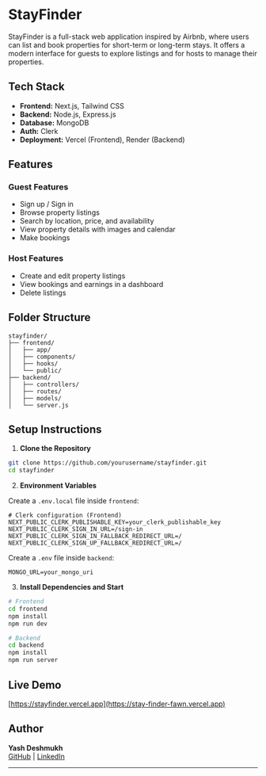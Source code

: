 # StayFinder

StayFinder is a full-stack web application inspired by Airbnb, where users can list and book properties for short-term or long-term stays. It offers a modern interface for guests to explore listings and for hosts to manage their properties.

## Tech Stack

- **Frontend:** Next.js, Tailwind CSS
- **Backend:** Node.js, Express.js
- **Database:** MongoDB
- **Auth:** Clerk
- **Deployment:** Vercel (Frontend), Render (Backend)

## Features

### Guest Features
- Sign up / Sign in
- Browse property listings
- Search by location, price, and availability
- View property details with images and calendar
- Make bookings

### Host Features
- Create and edit property listings
- View bookings and earnings in a dashboard
- Delete listings

## Folder Structure

```
stayfinder/
├── frontend/
│   ├── app/
│   ├── components/
│   ├── hooks/
│   └── public/
├── backend/
│   ├── controllers/
│   ├── routes/
│   ├── models/
│   └── server.js
```

## Setup Instructions

1. **Clone the Repository**
```bash
git clone https://github.com/yourusername/stayfinder.git
cd stayfinder
```

2. **Environment Variables**

Create a `.env.local` file inside `frontend`:

```
# Clerk configuration (Frontend)
NEXT_PUBLIC_CLERK_PUBLISHABLE_KEY=your_clerk_publishable_key
NEXT_PUBLIC_CLERK_SIGN_IN_URL=/sign-in
NEXT_PUBLIC_CLERK_SIGN_IN_FALLBACK_REDIRECT_URL=/
NEXT_PUBLIC_CLERK_SIGN_UP_FALLBACK_REDIRECT_URL=/

```

Create a `.env` file inside `backend`:

```
MONGO_URL=your_mongo_uri
```

3. **Install Dependencies and Start**

```bash
# Frontend
cd frontend
npm install
npm run dev

# Backend
cd backend
npm install
npm run server
```


## Live Demo

[https://stayfinder.vercel.app](https://stay-finder-fawn.vercel.app)

## Author

**Yash Deshmukh**  
[GitHub](https://github.com/yash095desh) | [LinkedIn](https://www.linkedin.com)

---
